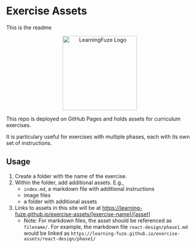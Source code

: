 # Exercise Assets

This is the readme

<p align="middle">
  <img width="200" src="assets/lfz.png" alt="LearningFuze Logo">
</p>

This repo is deployed on GitHub Pages and holds assets for curriculum exercises.

It is particulary useful for exercises with multiple phases, each with its own set of instructions.

## Usage

1. Create a folder with the name of the exercise.
1. Within the folder, add additional assets. E.g.,
   - `index.md`, a markdown file with additional instructions
   - image files
   - a folder with additional assets
1. Links to assets in this site will be at https://learning-fuze.github.io/exercise-assets/[exercise-name]/[asset]
   - Note: For markdown files, the asset should be referenced as `filename/`. For example, the markdown file `react-design/phase1.md` would be linked as `https://learning-fuze.github.io/exercise-assets/react-design/phase1/`
